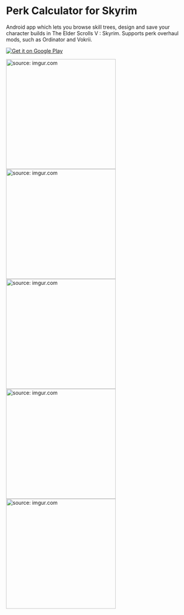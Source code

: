 # Perk Calculator for Skyrim
Android app which lets you browse skill trees, design and save your character builds in The Elder Scrolls V : Skyrim. Supports perk overhaul mods, such as Ordinator and Vokrii. 

<a href='https://play.google.com/store/apps/details?id=com.pawels96.skyrimperkcalculator&hl=pl&pcampaignid=pcampaignidMKT-Other-global-all-co-prtnr-py-PartBadge-Mar2515-1'><img alt='Get it on Google Play' src='https://play.google.com/intl/en_us/badges/static/images/badges/en_badge_web_generic.png'/></a>

<a href="https://imgur.com/H2InFQj"><img src="https://i.imgur.com/H2InFQj.jpg" title="source: imgur.com" width="300" /></a>
<a href="https://imgur.com/gvIzh7A"><img src="https://i.imgur.com/gvIzh7A.jpg" title="source: imgur.com" width="300" /></a>
<a href="https://imgur.com/yQCwYxV"><img src="https://i.imgur.com/yQCwYxV.jpg" title="source: imgur.com" width="300" /></a>
<a href="https://imgur.com/64958HV"><img src="https://i.imgur.com/64958HV.jpg" title="source: imgur.com" width="300" /></a>
<a href="https://imgur.com/jmLZk2R"><img src="https://i.imgur.com/jmLZk2R.jpg" title="source: imgur.com" width="300" /></a>
